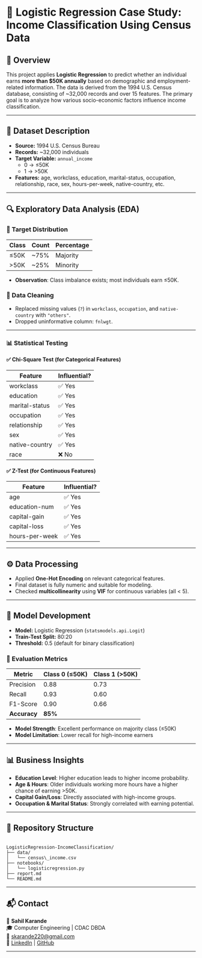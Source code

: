 
# 📘 Logistic Regression Case Study: Income Classification Using Census Data

## 📌 Overview

This project applies **Logistic Regression** to predict whether an individual earns **more than $50K annually** based on demographic and employment-related information. The data is derived from the 1994 U.S. Census database, consisting of ~32,000 records and over 15 features. The primary goal is to analyze how various socio-economic factors influence income classification.

---

## 📁 Dataset Description

- **Source:** 1994 U.S. Census Bureau
- **Records:** ~32,000 individuals
- **Target Variable:** `annual_income`  
  - 0 → ≤50K  
  - 1 → >50K
- **Features:** age, workclass, education, marital-status, occupation, relationship, race, sex, hours-per-week, native-country, etc.

---

## 🔍 Exploratory Data Analysis (EDA)

### 🎯 Target Distribution

| Class     | Count    | Percentage |
|-----------|----------|------------|
| ≤50K      | ~75%     | Majority   |
| >50K      | ~25%     | Minority   |

- **Observation**: Class imbalance exists; most individuals earn ≤50K.

### 🔧 Data Cleaning
- Replaced missing values (`?`) in `workclass`, `occupation`, and `native-country` with `"others"`.
- Dropped uninformative column: `fnlwgt`.

---

### 📊 Statistical Testing

#### ✅ Chi-Square Test (for Categorical Features)

| Feature           | Influential? |
|-------------------|--------------|
| workclass         | ✅ Yes       |
| education         | ✅ Yes       |
| marital-status    | ✅ Yes       |
| occupation        | ✅ Yes       |
| relationship      | ✅ Yes       |
| sex               | ✅ Yes       |
| native-country    | ✅ Yes       |
| race              | ❌ No        |

#### ✅ Z-Test (for Continuous Features)

| Feature          | Influential? |
|------------------|--------------|
| age              | ✅ Yes       |
| education-num    | ✅ Yes       |
| capital-gain     | ✅ Yes       |
| capital-loss     | ✅ Yes       |
| hours-per-week   | ✅ Yes       |

---

## ⚙️ Data Processing

- Applied **One-Hot Encoding** on relevant categorical features.
- Final dataset is fully numeric and suitable for modeling.
- Checked **multicollinearity** using **VIF** for continuous variables (all < 5).

---

## 🤖 Model Development

- **Model:** Logistic Regression (`statsmodels.api.Logit`)
- **Train-Test Split:** 80:20
- **Threshold:** 0.5 (default for binary classification)

### 🧪 Evaluation Metrics

| Metric         | Class 0 (≤50K) | Class 1 (>50K) |
|----------------|----------------|----------------|
| Precision      | 0.88           | 0.73           |
| Recall         | 0.93           | 0.60           |
| F1-Score       | 0.90           | 0.66           |
| **Accuracy**   | **85%**        |                |

- **Model Strength**: Excellent performance on majority class (≤50K)
- **Model Limitation**: Lower recall for high-income earners

---

## 📊 Business Insights

- **Education Level**: Higher education leads to higher income probability.
- **Age & Hours**: Older individuals working more hours have a higher chance of earning >50K.
- **Capital Gain/Loss**: Directly associated with high-income groups.
- **Occupation & Marital Status**: Strongly correlated with earning potential.

---

## 📂 Repository Structure

```

LogisticRegression-IncomeClassification/
├── data/
│   └── census\_income.csv
├── notebooks/
│   └── logisticregression.py
├── report.md
└── README.md

```

---

## 📬 Contact

👤 **Sahil Karande**  
🎓 Computer Engineering | CDAC DBDA  
📧 skarande220@gmail.com  
🔗 [LinkedIn](https://www.linkedin.com/in/sahil-karande-a77aa7207/) | [GitHub](https://github.com/sahilkarande)

---
